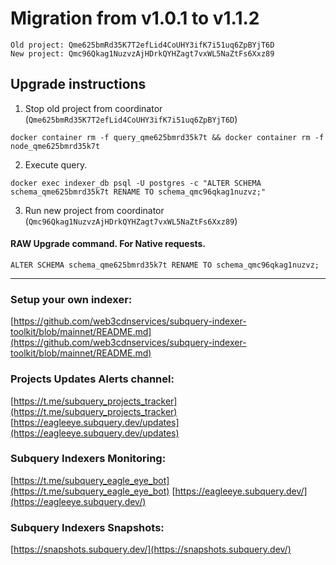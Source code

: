 # Migration from v1.0.1 to v1.1.2
```
Old project: Qme625bmRd35K7T2efLid4CoUHY3ifK7i51uq6ZpBYjT6D
New project: Qmc96Qkag1NuzvzAjHDrkQYHZagt7vxWL5NaZtFs6Xxz89
```


## Upgrade instructions
 1) Stop old project from coordinator (`Qme625bmRd35K7T2efLid4CoUHY3ifK7i51uq6ZpBYjT6D`)

```
docker container rm -f query_qme625bmrd35k7t && docker container rm -f node_qme625bmrd35k7t
```

 2) Execute query.

```
docker exec indexer_db psql -U postgres -c "ALTER SCHEMA schema_qme625bmrd35k7t RENAME TO schema_qmc96qkag1nuzvz;"

```

 3) Run new project from coordinator (`Qmc96Qkag1NuzvzAjHDrkQYHZagt7vxWL5NaZtFs6Xxz89`)

#### RAW Upgrade command. For Native requests.
`ALTER SCHEMA schema_qme625bmrd35k7t RENAME TO schema_qmc96qkag1nuzvz;`


___
### Setup your own indexer:

[https://github.com/web3cdnservices/subquery-indexer-toolkit/blob/mainnet/README.md](https://github.com/web3cdnservices/subquery-indexer-toolkit/blob/mainnet/README.md)

### Projects Updates Alerts channel:

[https://t.me/subquery_projects_tracker](https://t.me/subquery_projects_tracker) [https://eagleeye.subquery.dev/updates](https://eagleeye.subquery.dev/updates)

### Subquery Indexers Monitoring:

[https://t.me/subquery_eagle_eye_bot](https://t.me/subquery_eagle_eye_bot) [https://eagleeye.subquery.dev/](https://eagleeye.subquery.dev/)


### Subquery Indexers Snapshots:

[https://snapshots.subquery.dev/](https://snapshots.subquery.dev/)
